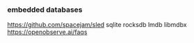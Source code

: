 ### embedded databases

https://github.com/spacejam/sled
sqlite
rocksdb
lmdb
libmdbx
https://openobserve.ai/faqs